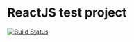 ReactJS test project
========

[![Build Status](https://api.travis-ci.org/Amdoun/2Dgame-ReactJS.svg)](https://travis-ci.com/Amdoun/2Dgame-ReactJS)
